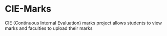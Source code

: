 # CIE-Marks
CIE (Continuous Internal Evaluation) marks project allows students to view marks and faculties to upload their marks
